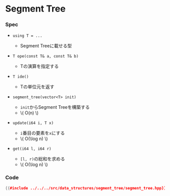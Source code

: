 # Segment Tree
### Spec

- `using T = ...`
  - Segment Treeに載せる型

- `T ope(const T& a, const T& b)`
  - Tの演算を指定する

- `T ide()`
  - Tの単位元を返す

- `segment_tree(vector<T> init)`
  - `init`からSegment Treeを構築する
  -  \\( O(n) \\)

- `update(i64 i, T x)`
  - `i`番目の要素を`x`にする
  -  \\( O(\log n) \\)

- `get(i64 l, i64 r)`
  - `[l, r)`の総和を求める
  -  \\( O(\log n) \\)

### Code

```cpp
{{#include ../../../src/data_structures/segment_tree/segment_tree.hpp}}
```
